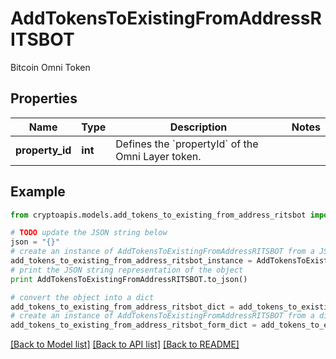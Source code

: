 # AddTokensToExistingFromAddressRITSBOT

Bitcoin Omni Token

## Properties
Name | Type | Description | Notes
------------ | ------------- | ------------- | -------------
**property_id** | **int** | Defines the &#x60;propertyId&#x60; of the Omni Layer token. | 

## Example

```python
from cryptoapis.models.add_tokens_to_existing_from_address_ritsbot import AddTokensToExistingFromAddressRITSBOT

# TODO update the JSON string below
json = "{}"
# create an instance of AddTokensToExistingFromAddressRITSBOT from a JSON string
add_tokens_to_existing_from_address_ritsbot_instance = AddTokensToExistingFromAddressRITSBOT.from_json(json)
# print the JSON string representation of the object
print AddTokensToExistingFromAddressRITSBOT.to_json()

# convert the object into a dict
add_tokens_to_existing_from_address_ritsbot_dict = add_tokens_to_existing_from_address_ritsbot_instance.to_dict()
# create an instance of AddTokensToExistingFromAddressRITSBOT from a dict
add_tokens_to_existing_from_address_ritsbot_form_dict = add_tokens_to_existing_from_address_ritsbot.from_dict(add_tokens_to_existing_from_address_ritsbot_dict)
```
[[Back to Model list]](../README.md#documentation-for-models) [[Back to API list]](../README.md#documentation-for-api-endpoints) [[Back to README]](../README.md)



